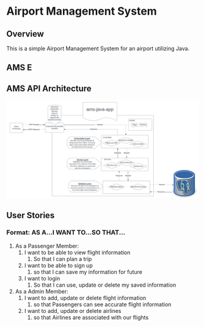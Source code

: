 # Airport Management System

## Overview

This is a simple Airport Management System for an airport utilizing Java.

## AMS E

## AMS API Architecture

![](src/main/resources/ams-app-architecture.png)

## User Stories
### Format: AS A...I WANT TO...SO THAT...

1. As a Passenger Member:
   1. I want to be able to view flight information
      1. So that I can plan a trip
   2. I want to be able to sign up
      1. so that I can save my information for future
   3. I want to login
      1. So that I can use, update or delete my saved information
2. As a Admin Member:
   1. I want to add, update or delete flight information
      1. so that Passengers can see accurate flight information
   2. I want to add, update or delete airlines
      1. so that Airlines are associated with our flights


